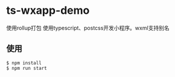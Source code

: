 # ts-wxapp-demo
使用rollup打包
使用typescript、postcss开发小程序。wxml支持别名

## 使用

```shell
$ npm install
$ npm run start
```
